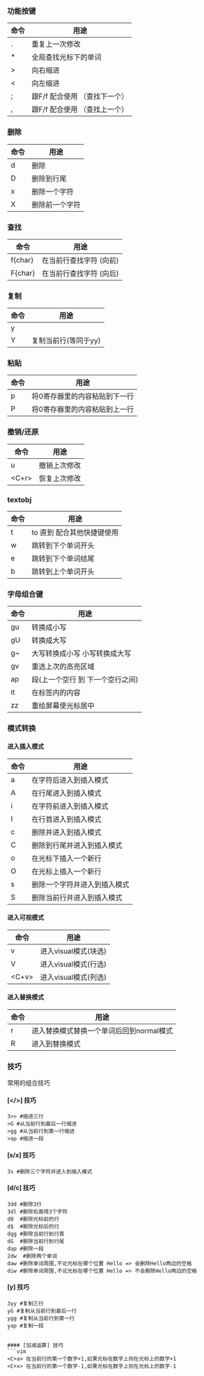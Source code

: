 ### 功能按键
| 命令          | 用途          |
| ------------- | ------------- |
| .             | 重复上一次修改 |
| *             | 全局查找光标下的单词 |
| >             | 向右缩进      | 
| <             | 向左缩进      |
| ;             | 跟F/f 配合使用 （查找下一个）|
| ,             | 跟F/f 配合使用 （查找上一个）|

### 删除
| 命令          | 用途          |
| ------------- | ------------- |
| d             | 删除         |
| D             | 删除到行尾         |
| x             | 删除一个字符  |
| X             | 删除前一个字符  |

### 查找
| 命令          | 用途          |
| ------------- | ------------- |
| f{char}       | 在当前行查找字符 (向前)|
| F{char}       | 在当前行查找字符 (向后)|

### 复制
| 命令          | 用途          |
| ------------- | ------------- |
| y             |              |
| Y             | 复制当前行(等同于yy) |
### 粘贴
| 命令          | 用途          |
| ------------- | ------------- |
| p             | 将0寄存器里的内容粘贴到下一行         |
| P             | 将0寄存器里的内容粘贴到上一行         |

### 撤销/还原
| 命令          | 用途          |
| ------------- | ------------- |
| u             | 撤销上次修改  |
| <C+r>         | 恢复上次修改  |

### textobj
| 命令          | 用途          |
| ------------- | ------------- |
| t             | to 直到 配合其他快捷键使用 |
| w             | 跳转到下个单词开头 |
| e             | 跳转到下个单词结尾 |
| b             | 跳转到上个单词开头 |

### 字母组合键          
| 命令          | 用途          |
| ------------- | ------------- |
| gu             | 转换成小写  |
| gU             | 转换成大写  |
| g~             | 大写转换成小写 小写转换成大写  |
| gv             | 重选上次的高亮区域|
| ap             | 段(上一个空行 到 下一个空行之间)  |
| it             | 在标签内的内容 |
| zz             | 重绘屏幕使光标居中 |


### 模式转换
#### 进入插入模式

| 命令          | 用途          |
| ------------- | ------------- |
| a             | 在字符后进入到插入模式       |
| A             | 在行尾进入到插入模式       |
| i             | 在字符前进入到插入模式       |
| I             | 在行首进入到插入模式       |
| c             | 删除并进入到插入模式         |
| C             | 删除到行尾并进入到插入模式         |
| o             | 在光标下插入一个新行         |
| O             | 在光标上插入一个新行         |
| s             | 删除一个字符并进入到插入模式  |
| S             | 删除当前行并进入到插入模式  |

#### 进入可视模式

| 命令          | 用途          |
| ------------- | ------------- |
| v             | 进入visual模式(块选)  |
| V             | 进入visual模式(行选)  |
| <C+v>         | 进入visual模式(列选)  |
#### 进入替换模式
| 命令          | 用途          |
| ------------- | ------------- |
| r             | 进入替换模式替换一个单词后回到normal模式 |
| R             | 进入到替换模式 |

### 技巧
常用的组合技巧
#### [</>] 技巧
```vim
3>> #缩进三行
>G #从当前行到最后一行缩进
>gg #从当前行到第一行缩进
>ap #缩进一段
```
#### [s/x] 技巧
```vim
3s #删除三个字符并进入到插入模式
```
#### [d/c] 技巧
```vim
3dd #删除3行
3dl #删除右面得3个字符
d0  #删除光标前的行
d$  #删除光标后的行
dgg #删除当前行到行首
dG  #删除当前行到行尾
dap #删除一段
2dw  #删除两个单词
daw #删除单词周围,不论光标在哪个位置 Hello => 会删除Hello两边的空格
diw #删除单词周围,不论光标在哪个位置 Hello => 不会删除Hello两边的空格
```
#### [y] 技巧
```vim
3yy #复制三行
yG #复制从当前行到最后一行
ygg #复制从当前行到第一行
yap #复制一段
`

#### [加减运算] 技巧
```vim
<C+a> 在当前行的第一个数字+1,如果光标在数字上则在光标上的数字+1
<C+x> 在当前行的第一个数字-1,如果光标在数字上则在光标上的数字-1
```